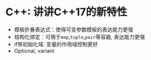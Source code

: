# C++: 讲讲C++17的新特性

- 模板折叠表达式：使得可变参数模板的表达能力更强
- 结构化绑定：可用于`map`,`tuple`,`pair`等容器, 表达能力更强
- if带初始化域: 变量的作用域控制更好
- Optional, variant
